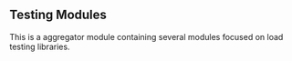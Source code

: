 ## Testing Modules

This is a aggregator module containing several modules focused on load testing libraries. 